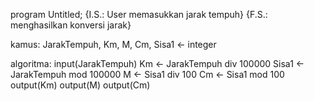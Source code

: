 program Untitled;
{I.S.: User memasukkan jarak tempuh}
{F.S.: menghasilkan konversi jarak}

kamus:
   JarakTempuh, Km, M, Cm, Sisa1 <- integer

algoritma:
     input(JarakTempuh)
     Km <- JarakTempuh div 100000
     Sisa1 <- JarakTempuh mod 100000
     M <- Sisa1 div 100
     Cm <- Sisa1 mod 100
     output(Km)
     output(M)
     output(Cm)
